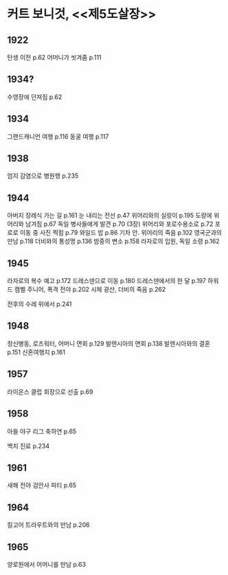 # 커트 보니것, <<제5도살장>>

## 1922
탄생 이전 p.62
어머니가 씻겨줌 p.111
## 1934?
수영장에 던져짐 p.62
## 1934
그랜드캐니언 여행 p.116
동굴 여행 p.117
## 1938
엄지 감염으로 병원행 p.235
## 1944
아버지 장례식 가는 길 p.161
눈 내리는 전선 p.47
위어리와의 실랑이 p.195
도랑에 위어리와 남겨짐 p.67
독일 병사들에게 발견 p.70
(3장) 위어리와 포로수용소로 p.72
포로로 이동 중 사진 찍힘 p.79
와일드 밥 p.86
기차 안. 위어리의 죽음 p.102
영국군과의 만남 p.118
더비와의 통성명 p.136
밤중의 변소 p.158
라자로의 입원, 독일 소령 p.162

## 1945
라자로의 복수 예고 p.172
드레스덴으로 이동 p.180
드레스덴에서의 한 달 p.197
하워드 캠벨 주니어, 폭격 전야 p.202
시체 광산, 더비의 죽음 p.262

전후의 수레 위에서 p.241
## 1948
정신병동, 로즈워터, 어머니 면회 p.129
발렌시아의 면회 p.138
발렌시아와의 결혼 p.151
신혼여행지 p.161
## 1957
라이온스 클럽 회장으로 선출 p.69
## 1958
아들 야구 리그 축하연 p.65

백치 진료 p.234
## 1961
새해 전야 검안사 파티 p.65

## 1964
킬고어 트라우트와의 만남 p.206
## 1965
양로원에서 어머니를 만남 p.63
